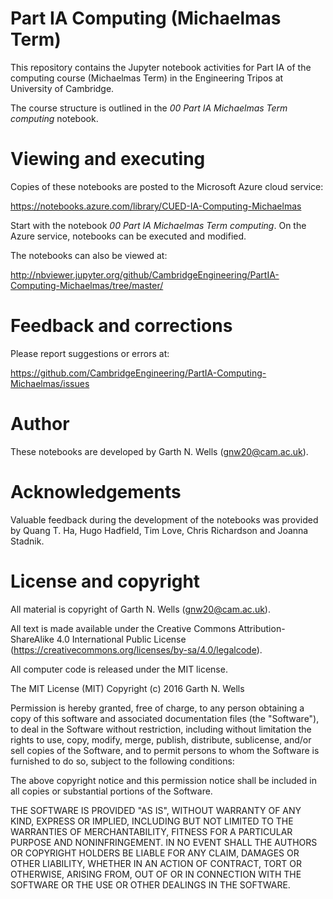 # Part IA Computing (Michaelmas Term)

This repository contains the Jupyter notebook activities for Part IA
of the computing course (Michaelmas Term) in the Engineering Tripos at
University of Cambridge.

The course structure is outlined in the *00 Part IA Michaelmas Term
computing* notebook.


# Viewing and executing

Copies of these notebooks are posted to the Microsoft Azure cloud
service:

https://notebooks.azure.com/library/CUED-IA-Computing-Michaelmas

Start with the notebook *00 Part IA Michaelmas Term computing*.  On
the Azure service, notebooks can be executed and modified.

The notebooks can also be viewed at:

http://nbviewer.jupyter.org/github/CambridgeEngineering/PartIA-Computing-Michaelmas/tree/master/


# Feedback and corrections

Please report suggestions or errors at:

https://github.com/CambridgeEngineering/PartIA-Computing-Michaelmas/issues


# Author

These notebooks are developed by Garth N. Wells (<gnw20@cam.ac.uk>).


# Acknowledgements

Valuable feedback during the development of the notebooks was provided
by Quang T. Ha, Hugo Hadfield, Tim Love, Chris Richardson and Joanna
Stadnik.


# License and copyright

All material is copyright of Garth N. Wells (<gnw20@cam.ac.uk>).

All text is made available under the Creative Commons
Attribution-ShareAlike 4.0 International Public License
(https://creativecommons.org/licenses/by-sa/4.0/legalcode).

All computer code is released under the MIT license.

The MIT License (MIT)
Copyright (c) 2016 Garth N. Wells

Permission is hereby granted, free of charge, to any person obtaining
a copy of this software and associated documentation files (the
"Software"), to deal in the Software without restriction, including
without limitation the rights to use, copy, modify, merge, publish,
distribute, sublicense, and/or sell copies of the Software, and to
permit persons to whom the Software is furnished to do so, subject to
the following conditions:

The above copyright notice and this permission notice shall be
included in all copies or substantial portions of the Software.

THE SOFTWARE IS PROVIDED "AS IS", WITHOUT WARRANTY OF ANY KIND,
EXPRESS OR IMPLIED, INCLUDING BUT NOT LIMITED TO THE WARRANTIES OF
MERCHANTABILITY, FITNESS FOR A PARTICULAR PURPOSE AND
NONINFRINGEMENT. IN NO EVENT SHALL THE AUTHORS OR COPYRIGHT HOLDERS BE
LIABLE FOR ANY CLAIM, DAMAGES OR OTHER LIABILITY, WHETHER IN AN ACTION
OF CONTRACT, TORT OR OTHERWISE, ARISING FROM, OUT OF OR IN CONNECTION
WITH THE SOFTWARE OR THE USE OR OTHER DEALINGS IN THE SOFTWARE.
